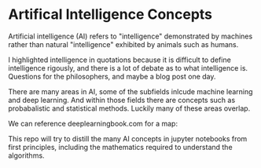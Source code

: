 # Artifical Intelligence Concepts

Artificial intelligence (AI) refers to "intelligence" demonstrated by machines rather than natural "intelligence" exhibited by animals such as humans.

I highlighted intelligence in quotations because it is difficult to define intelligence rigously, and there is a lot of debate as to what intelligence is. 
Questions for the philosophers, and maybe a blog post one day. 

There are many areas in AI, some of the subfields inlcude machine learning and deep learning. And within those fields there are concepts such as probabalistic and statistical methods. Luckily many of these areas overlap. 

We can reference deeplearningbook.com for a map:




This repo will try to distill the many AI concepts in jupyter notebooks from first principles, including the mathematics required to understand the algorithms. 





